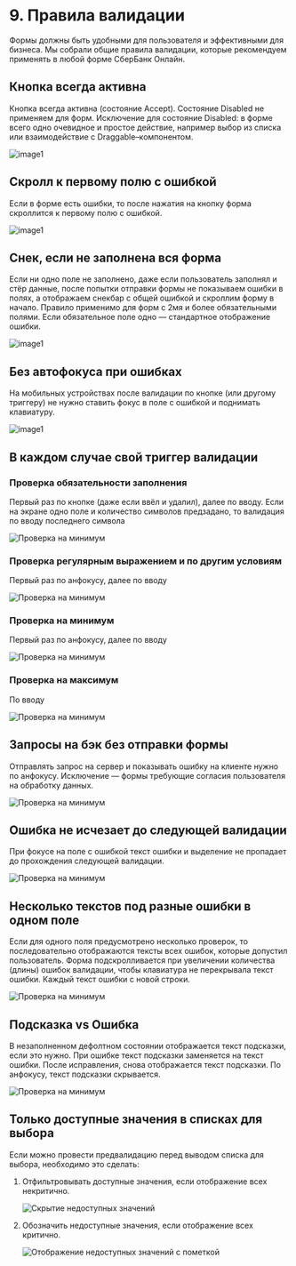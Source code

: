 # 9. Правила валидации

Формы должны быть удобными для пользователя и эффективными для бизнеса. Мы собрали общие правила валидации, которые рекомендуем применять в любой форме СберБанк Онлайн.

## Кнопка всегда активна

Кнопка всегда активна (состояние Accept). Состояние Disabled не применяем для форм. Исключение для состояние Disabled: в форме всего одно очевидное и простое действие, например выбор из списка или взаимодействие с Draggable–компонентом.

![image1](images/form-validation-1.png)

## Скролл к первому полю с ошибкой

Если в форме есть ошибки, то после нажатия на кнопку форма скроллится к первому полю с ошибкой.

![image1](images/form-validation-2.png)

## Снек, если не заполнена вся форма

Если ни одно поле не заполнено, даже если пользователь заполнял и стёр данные, после попытки отправки формы не показываем ошибки в полях, а отображаем снекбар с общей ошибкой и скроллим форму в начало. Правило применимо для форм с 2мя и более обязательными полями. Если обязательное поле одно — стандартное отображение ошибки.

![image1](images/form-validation-3.png)

## Без автофокуса при ошибках

На мобильных устройствах после валидации по кнопке (или другому триггеру) не нужно ставить фокус в поле с ошибкой и поднимать клавиатуру.

![image1](images/form-validation-4.png)

## В каждом случае свой триггер валидации

### Проверка обязательности заполнения

Первый раз по кнопке (даже если ввёл и удалил), далее по вводу. Если на экране одно поле и количество символов предзадано, то валидация по вводу последнего символа

![Проверка на минимум](images/form-validation-8.png)

### Проверка регулярным выражением и по другим условиям

Первый раз по анфокусу, далее по вводу

![Проверка на минимум](images/form-validation-7.png)

### Проверка на минимум

Первый раз по анфокусу, далее по вводу

![Проверка на минимум](images/form-validation-5.png)

### Проверка на максимум

По вводу

![Проверка на минимум](images/form-validation-6.png)

## Запросы на бэк без отправки формы

Отправлять запрос на сервер и показывать ошибку на клиенте нужно по анфокусу. Исключение — формы требующие согласия пользователя на обработку данных.

![Проверка на минимум](images/form-validation-9.png)

## Ошибка не исчезает до следующей валидации

При фокусе на поле с ошибкой текст ошибки и выделение не пропадает до прохождения следующей валидации.

![Проверка на минимум](images/form-validation-10.png)

## Несколько текстов под разные ошибки в одном поле

Если для одного поля предусмотрено несколько проверок, то последовательно отображаются тексты всех ошибок, которые допустил пользователь. Форма подскролливается при увеличении количества (длины) ошибок валидации, чтобы клавиатура не перекрывала текст ошибки. Каждый текст ошибки с новой строки.

![Проверка на минимум](images/form-validation-11.png)

## Подсказка vs Ошибка

В незаполненном дефолтном состоянии отображается текст подсказки, если это нужно. При ошибке текст подсказки заменяется на текст ошибки. После исправления, снова отображается текст подсказки. По анфокусу, текст подсказки скрывается.

![Проверка на минимум](images/form-validation-12.png)

## Только доступные значения в списках для выбора

Если можно провести предвалидацию перед выводом списка для выбора, необходимо это сделать:

1. Отфильтровывать доступные значения, если отображение всех некритично.

    ![Скрытие недоступных значений](images/form-validation-13.png)

2. Обозначить недоступные значения, если отображение всех критично.

    ![Отображение недоступных значений с пометкой](images/form-validation-14.png)
